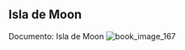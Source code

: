 ## Isla de Moon
Documento: Isla de Moon
![book_image_167](https://media.discordapp.net/attachments/1105643336989159555/1105647768380383272/167.jpg)
